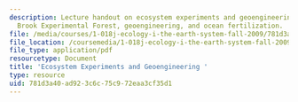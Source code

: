 ```yaml
---
description: Lecture handout on ecosystem experiments and geoengineering, the Hubbard
  Brook Experimental Forest, geoengineering, and ocean fertilization.
file: /media/courses/1-018j-ecology-i-the-earth-system-fall-2009/781d3a40ad923c6c75c972eaa3cf35d1_MIT1_018JF09_Lec11.pdf
file_location: /coursemedia/1-018j-ecology-i-the-earth-system-fall-2009/781d3a40ad923c6c75c972eaa3cf35d1_MIT1_018JF09_Lec11.pdf
file_type: application/pdf
resourcetype: Document
title: 'Ecosystem Experiments and Geoengineering '
type: resource
uid: 781d3a40-ad92-3c6c-75c9-72eaa3cf35d1
---
```

